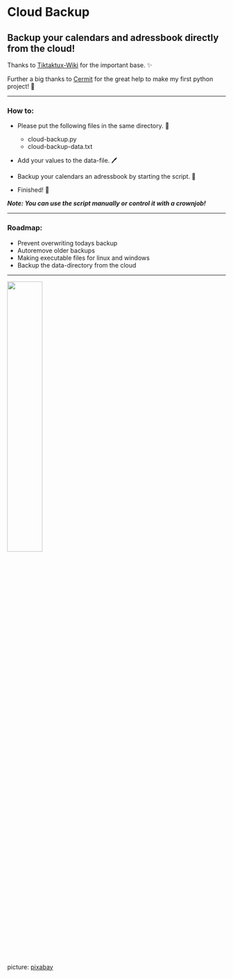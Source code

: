 # Cloud Backup
## Backup your calendars and adressbook directly from the cloud! 


Thanks to [Tiktaktux-Wiki](https://www.tiktaktux.de/doku.php?id=linux:caldav_und_carddav_backup_erstellen) for the important base. ✨ 

Further a big thanks to [Cermit](https://twitter.com/Cermit3273?s=20&t=quwG6m5sDXRab5OmeCgPoQ) for the great help to make my first python project! 🎉 

---

### How to:

- Please put the following files in the same directory. 📁
  - cloud-backup.py  
  - cloud-backup-data.txt

- Add your values to the data-file. 🖊

- Backup your calendars an adressbook by starting the script. 💾

- Finished! 🎉 

___Note: You can use the script manually or control it with a crownjob!___ 
  
---  

### Roadmap:

- Prevent overwriting todays backup
- Autoremove older backups
- Making executable files for linux and windows
- Backup the data-directory from the cloud

---

<img src="https://cdn.pixabay.com/photo/2019/06/14/09/25/cloud-4273197_960_720.png" width="40%">

picture: [pixabay](https://pixabay.com/de/vectors/wolke-m%c3%a4nner-himmel-menschen-4273197/)
